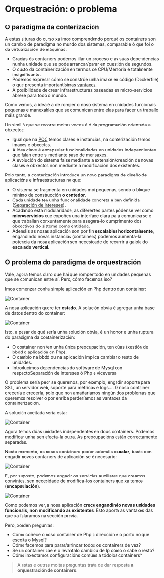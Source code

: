 # Orquestración: o problema

## O paradigma da conterización

A estas alturas do curso xa imos comprendendo porqué os containers son un cambio de paradigma no mundo dos sistemas, comparable ó que foi o da virtualización de máquinas.

- Gracias ós containers podemos illar un proceso e as súas dependencias nunha unidade que se pode arrancar/parar en cuestión de segundos.
- O custo da containerización en termos de CPU/Memoria é totalmente insignificante.
- Podemos expresar cómo se constrúe unha imaxe en código (Dockerfile) o que presenta importantísimas [vantaxes](https://en.wikipedia.org/wiki/Infrastructure_as_code).
- A posibilidade de crear infraestructuras baseadas en micro-servicios ábrese para todo o mundo.

Como vemos, a idea é a de romper o noso sistema en unidades funcionais pequenas e manexables que se comunican entre elas para facer un traballo máis grande.

Un simil ó que se recorre moitas veces é ó da programación orientada a obxectos:

- Igual que na [POO](https://gl.wikipedia.org/wiki/Programaci%C3%B3n_orientada_a_obxectos) temos clases e instancias, na conterización temos imaxes e obxectos. 
- A idea clave é encapsular funcionalidades en unidades independientes que falan entre sí mediante paso de mensaxes. 
- A evolución do sistema faise mediante a extensión/creación de novas clases e obxectos non mediante a modificación dos existentes. 

Polo tanto, a conterización introduce un novo paradigma de diseño de aplicacións e infraestructuras no que:

- O sistema se fragmenta en unidades moi pequenas, sendo o bloque mínimo de construcción **o contedor**.
- Cada unidade ten unha funcionalidade concreta e ben definida ([Separación de intereses](https://en.wikipedia.org/wiki/Separation_of_concerns)).
- Acadando esta modularidade, as diferentes partes pódense ver como **microservicios** que expoñen una interface clara para comunicarse e que traballan conxuntamente para asegura-lo cumprimento dos obxectivos do sistema como entidade. 
- Ademáis as nosas aplicación son por fin **escalables horizontalmente**, engandindo novas instancias (containers) podemos aumenta-la potencia da nosa aplicación sen necesidade de recurrir á gaiola do **escalado vertical**.

## O problema do paradigma de orquestración

Vale, agora temos claro que hai que romper todo en unidades pequenas que se comunican entre sí. Pero, cómo facemos iso?

Imos comenzar conha simple aplicación en Php dentro dun container:

![Container](./../_media/04_aplicacions_e_servizos_multicontedor/container_standalonoe.png)

A nosa aplicación quere ter **estado**. A solución obvia é agregar unha base de datos dentro do container:

![Container](./../_media/04_aplicacions_e_servizos_multicontedor/mega_container.png)

Isto, a pesar de qué sería unha solución obvia, é un horror e unha ruptura do paradigma da containerización:

- O container non ten unha única preocupación, ten dúas (xestión de bbdd e aplicación en Php).
- O cambio na bbdd ou na aplicación implica cambiar o resto de unidades.
- Introducimos dependencias do software de Mysql con respectoSeparación de intereses ó Php e viceversa.

O problema sería peor se queremos, por exemplo, engadir soporte para SSL, un servidor web, soporte para métricas e logs.... O noso container crecería e crecería, polo que non amañariamos ningún dos problemas que queremos resolver o por enriba perderíamos as vantaxes da containerización. 

A solución axeitada sería esta:

![Container](./../_media/04_aplicacions_e_servizos_multicontedor/container_bbdd.png)

Agora temos dúas unidades independentes en dous containers. Podemos modificar unha sen afecta-la outra. As preocupacións están correctamente separadas. 

Neste momento, os nosos containers poden ademáis **escalar**, basta con engadir novos containers de aplicación se é necesario:

![Container](./../_media/04_aplicacions_e_servizos_multicontedor/escalado_container.png)

E, por suposto, podemos engadir os servicios auxiliares que creamos convintes, sen necesidade de modifica-los containers que xa temos (**encapsulación**).

![Container](./../_media/04_aplicacions_e_servizos_multicontedor/escalado_funcional.png)

Como podemos ver, a nosa aplicación **crece engandindo novas unidades funcionais**, **non modificando as existentes**. Esto aporta as vantaxes das que xa falaramos na sección previa.

Pero, xorden preguntas:

- Cómo coñece o noso container de Php a dirección e o porto no que escoita o Mysql?
- Cómo facemos para parar/arrincar todos os containers de vez?
- Se un container cae e o levantalo cambiou de Ip cómo o sabe o resto?
- Cómo inxectamos configuracións comúns a tódolos containers?

> A estas e outras moitas preguntas trata de dar resposta **a orquestración de containers**.